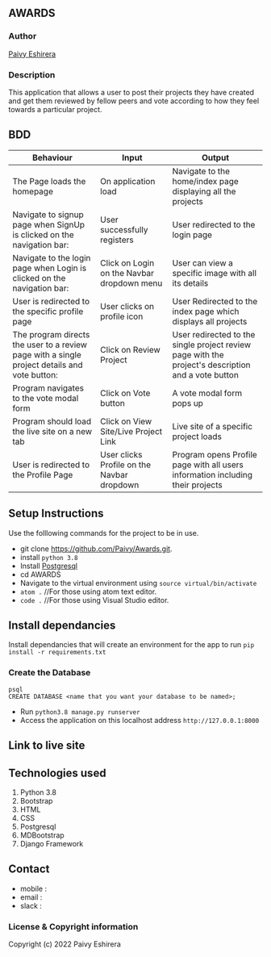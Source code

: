 ## AWARDS

### Author

[Paivy Eshirera](https://github.com/Paivy/Awards.git.)

### Description

This application that allows a user to post their projects they have created and get them reviewed by fellow peers and vote according to how they feel towards a particular project.

## BDD
| Behaviour                                                                   | Input                                        | Output                                                              |
|-----------------------------------------------------------------------------|----------------------------------------------|---------------------------------------------------------------------|
|  The Page loads the homepage                                                |  On application load                         |  Navigate to the home/index page displaying all the projects        |
|  Navigate to signup page when SignUp is clicked on the navigation bar:      |  User successfully registers                 |  User redirected to the login page                                  |
|  Navigate to the login page when Login is clicked on the navigation bar:    |  Click on Login on the Navbar dropdown menu  |  User can view a specific image with all its details                |
|  User is redirected to the specific profile page                            |  User clicks on profile icon                 |  User Redirected to the index page which displays all projects      |
|  The program directs the user to a review page with a single project details and vote button:     |  Click on Review Project  |  User redirected to the single project review page with the project's description and a vote button|
|  Program navigates to the vote modal form                                   |  Click on Vote button                        |  A vote modal form pops up                                          |
|  Program should load the live site on a new tab                             |  Click on View Site/Live Project Link           |  Live site of a specific project loads                           |
|  User is redirected to the Profile Page                                   |  User clicks Profile on the Navbar dropdown       |  Program opens Profile page with all users information including their projects   |


## Setup Instructions

Use the folllowing commands for the project to be in use.
* git clone https://github.com/Paivy/Awards.git.
* install `python 3.8`
* Install [Postgresql](https://www.postgresql.org/download/)
* cd AWARDS
* Navigate to the virtual environment using `source virtual/bin/activate`
* `atom .`  //For those using atom text editor.
* `code .`  //For those using Visual Studio editor.


## Install dependancies

Install dependancies that will create an environment for the app to run `pip install -r requirements.txt`

### Create the Database
```
psql
CREATE DATABASE <name that you want your database to be named>;
```
- Run `python3.8 manage.py runserver`
- Access the application on this localhost address `http://127.0.0.1:8000`

## Link to live site



## Technologies used

1. Python 3.8 
2. Bootstrap
3. HTML
4. CSS
5. Postgresql
6. MDBootstrap
7. Django Framework

## Contact
- mobile :
- email : 
- slack : 

### License  & Copyright information
Copyright (c) 2022 Paivy Eshirera

